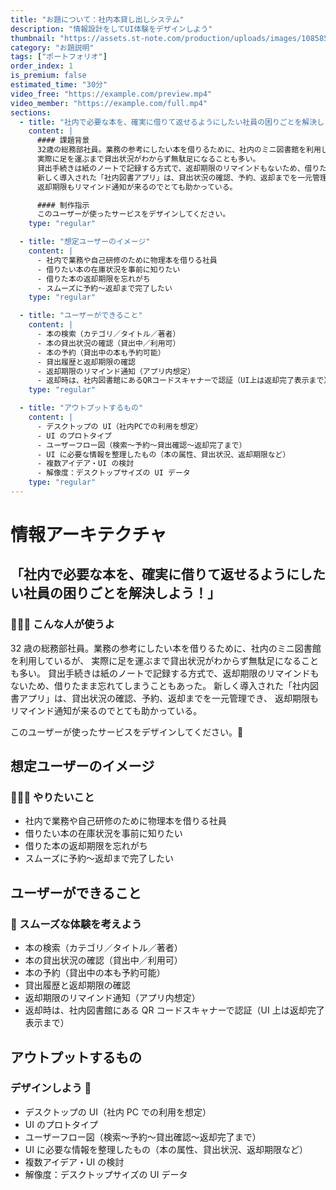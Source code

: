 ```yaml
---
title: "お題について：社内本貸し出しシステム"
description: "情報設計をしてUI体験をデザインしよう"
thumbnail: "https://assets.st-note.com/production/uploads/images/108585497/rectangle_large_type_2_e25111bbba69e541866bb37caf921ee0.png?width=1200"
category: "お題説明"
tags: ["ポートフォリオ"]
order_index: 1
is_premium: false
estimated_time: "30分"
video_free: "https://example.com/preview.mp4"
video_member: "https://example.com/full.mp4"
sections:
  - title: "社内で必要な本を、確実に借りて返せるようにしたい社員の困りごとを解決しよう！"
    content: |
      #### 課題背景
      32歳の総務部社員。業務の参考にしたい本を借りるために、社内のミニ図書館を利用しているが、
      実際に足を運ぶまで貸出状況がわからず無駄足になることも多い。
      貸出手続きは紙のノートで記録する方式で、返却期限のリマインドもないため、借りたまま忘れてしまうこともあった。
      新しく導入された「社内図書アプリ」は、貸出状況の確認、予約、返却までを一元管理でき、
      返却期限もリマインド通知が来るのでとても助かっている。

      #### 制作指示
      このユーザーが使ったサービスをデザインしてください。
    type: "regular"

  - title: "想定ユーザーのイメージ"
    content: |
      - 社内で業務や自己研修のために物理本を借りる社員
      - 借りたい本の在庫状況を事前に知りたい
      - 借りた本の返却期限を忘れがち
      - スムーズに予約〜返却まで完了したい
    type: "regular"

  - title: "ユーザーができること"
    content: |
      - 本の検索（カテゴリ／タイトル／著者）
      - 本の貸出状況の確認（貸出中／利用可）
      - 本の予約（貸出中の本も予約可能）
      - 貸出履歴と返却期限の確認
      - 返却期限のリマインド通知（アプリ内想定）
      - 返却時は、社内図書館にあるQRコードスキャナーで認証（UI上は返却完了表示まで）
    type: "regular"

  - title: "アウトプットするもの"
    content: |
      - デスクトップの UI（社内PCでの利用を想定）
      - UI のプロトタイプ
      - ユーザーフロー図（検索〜予約〜貸出確認〜返却完了まで）
      - UI に必要な情報を整理したもの（本の属性、貸出状況、返却期限など）
      - 複数アイデア・UI の検討
      - 解像度：デスクトップサイズの UI データ
    type: "regular"
---
```


# 情報アーキテクチャ

## 「社内で必要な本を、確実に借りて返せるようにしたい社員の困りごとを解決しよう！」

### 🙋🙋‍♀️ こんな人が使うよ

32 歳の総務部社員。業務の参考にしたい本を借りるために、社内のミニ図書館を利用しているが、
実際に足を運ぶまで貸出状況がわからず無駄足になることも多い。
貸出手続きは紙のノートで記録する方式で、返却期限のリマインドもないため、借りたまま忘れてしまうこともあった。
新しく導入された「社内図書アプリ」は、貸出状況の確認、予約、返却までを一元管理でき、
返却期限もリマインド通知が来るのでとても助かっている。

このユーザーが使ったサービスをデザインしてください。🚩

## 想定ユーザーのイメージ

### 🙋🙋‍♀️ やりたいこと

- 社内で業務や自己研修のために物理本を借りる社員
- 借りたい本の在庫状況を事前に知りたい
- 借りた本の返却期限を忘れがち
- スムーズに予約〜返却まで完了したい

## ユーザーができること

### 🚩 スムーズな体験を考えよう

- 本の検索（カテゴリ／タイトル／著者）
- 本の貸出状況の確認（貸出中／利用可）
- 本の予約（貸出中の本も予約可能）
- 貸出履歴と返却期限の確認
- 返却期限のリマインド通知（アプリ内想定）
- 返却時は、社内図書館にある QR コードスキャナーで認証（UI 上は返却完了表示まで）

## アウトプットするもの

### デザインしよう 💪

- デスクトップの UI（社内 PC での利用を想定）
- UI のプロトタイプ
- ユーザーフロー図（検索〜予約〜貸出確認〜返却完了まで）
- UI に必要な情報を整理したもの（本の属性、貸出状況、返却期限など）
- 複数アイデア・UI の検討
- 解像度：デスクトップサイズの UI データ
